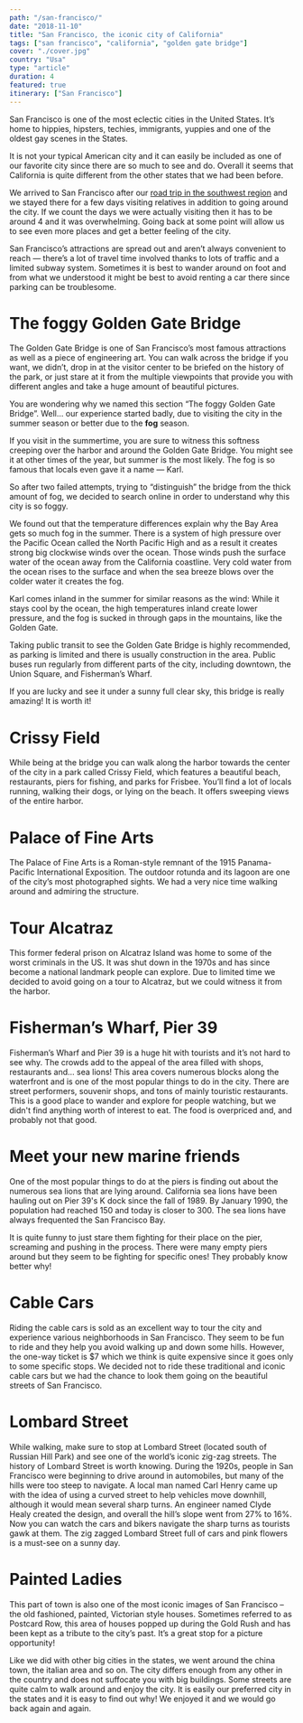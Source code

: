 ```yaml
---
path: "/san-francisco/"
date: "2018-11-10"
title: "San Francisco, the iconic city of California"
tags: ["san francisco", "california", "golden gate bridge"]
cover: "./cover.jpg"
country: "Usa"
type: "article"
duration: 4
featured: true
itinerary: ["San Francisco"]
---
```


San Francisco is one of the most eclectic cities in the United States. It’s home to hippies, hipsters, techies, immigrants, yuppies and one of the oldest gay scenes in the States.

It is not your typical American city and it can easily be included as one of our favorite city since there are so much to see and do. Overall it seems that California is quite different from the other states that we had been before.

<rehype-image src="SF.jpg"></rehype-image>

We arrived to San Francisco after our [road trip in the southwest region](/road-trip-southwest/) and we stayed there for a few days visiting relatives in addition to going around the city. If we count the days we were actually visiting then it has to be around 4 and it was overwhelming. Going back at some point will allow us to see even more places and get a better feeling of the city.

<tip title="Transportation">
San Francisco’s attractions are spread out and aren’t always convenient to reach — there’s a lot of travel time involved thanks to lots of traffic and a limited subway system. Sometimes it is best to wander around on foot and from what we understood it might be best to avoid renting a car there since parking can be troublesome.
</tip>

<rehype-image src="unionsqr.jpg"></rehype-image>

# The foggy Golden Gate Bridge

The Golden Gate Bridge is one of San Francisco’s most famous attractions as well as a piece of engineering art. You can walk across the bridge if you want, we didn’t, drop in at the visitor center to be briefed on the history of the park, or just stare at it from the multiple viewpoints that provide you with different angles and take a huge amount of beautiful pictures.

You are wondering why we named this section “The foggy Golden Gate Bridge”. Well… our experience started badly, due to visiting the city in the summer season or better due to the **fog** season.

If you visit in the summertime, you are sure to witness this softness creeping over the harbor and around the Golden Gate Bridge. You might see it at other times of the year, but summer is the most likely. The fog is so famous that locals even gave it a name — Karl.

So after two failed attempts, trying to “distinguish” the bridge from the thick amount of fog, we decided to search online in order to understand why this city is so foggy.

<rehype-image src="gate2.jpg"></rehype-image>

We found out that the temperature differences explain why the Bay Area gets so much fog in the summer. There is a system of high pressure over the Pacific Ocean called the North Pacific High and as a result it creates strong big clockwise winds over the ocean. Those winds push the surface water of the ocean away from the California coastline. Very cold water from the ocean rises to the surface and when the sea breeze blows over the colder water it creates the fog.

Karl comes inland in the summer for similar reasons as the wind: While it stays cool by the ocean, the high temperatures inland create lower pressure, and the fog is sucked in through gaps in the mountains, like the Golden Gate.

<tip title="Going there by bus">
Taking public transit to see the Golden Gate Bridge is highly recommended, as parking is limited and there is usually construction in the area. Public buses run regularly from different parts of the city, including downtown, the Union Square, and Fisherman’s Wharf.
</tip>

If you are lucky and see it under a sunny full clear sky, this bridge is really amazing! It is worth it!

<rehype-image src="gate5.jpg"></rehype-image>

# Crissy Field

While being at the bridge you can walk along the harbor towards the center of the city in a park called Crissy Field, which features a beautiful beach, restaurants, piers for fishing, and parks for Frisbee. You’ll find a lot of locals running, walking their dogs, or lying on the beach. It offers sweeping views of the entire harbor.

<rehype-image src="gate4.jpg"></rehype-image>

# Palace of Fine Arts

The Palace of Fine Arts is a Roman-style remnant of the 1915 Panama-Pacific International Exposition. The outdoor rotunda and its lagoon are one of the city’s most photographed sights. We had a very nice time walking around and admiring the structure.

<photo-composition><rehype-image src="palaceArts2.jpg" /><rehype-image src="palaceArts3.jpg" /></photo-composition>

# Tour Alcatraz

This former federal prison on Alcatraz Island was home to some of the worst criminals in the US. It was shut down in the 1970s and has since become a national landmark people can explore. Due to limited time we decided to avoid going on a tour to Alcatraz, but we could witness it from the harbor.

<rehype-image src="alcatraz1.jpg"></rehype-image>

# Fisherman’s Wharf, Pier 39

Fisherman’s Wharf and Pier 39 is a huge hit with tourists and it’s not hard to see why. The crowds add to the appeal of the area filled with shops, restaurants and… sea lions!
This area covers numerous blocks along the waterfront and is one of the most popular things to do in the city. There are street performers, souvenir shops, and tons of mainly touristic restaurants. This is a good place to wander and explore for people watching, but we didn't find anything worth of interest to eat. The food is overpriced and, and probably not that good.

# Meet your new marine friends

One of the most popular things to do at the piers is finding out about the numerous sea lions that are lying around. California sea lions have been hauling out on Pier 39's K dock since the fall of 1989. By January 1990, the population had reached 150 and today is closer to 300. The sea lions have always frequented the San Francisco Bay.

<rehype-image src="fwkies1.jpg"></rehype-image>

It is quite funny to just stare them fighting for their place on the pier, screaming and pushing in the process. There were many empty piers around but they seem to be fighting for specific ones! They probably know better why!

<photo-composition><rehype-image src="fwkies2.jpg" /><rehype-image src="fwkies3.jpg" /></photo-composition>

# Cable Cars

Riding the cable cars is sold as an excellent way to tour the city and experience various neighborhoods in San Francisco. They seem to be fun to ride and they help you avoid walking up and down some hills. However, the one-way ticket is \$7 which we think is quite expensive since it goes only to some specific stops.
We decided not to ride these traditional and iconic cable cars but we had the chance to look them going on the beautiful streets of San Francisco.

<photo-composition><rehype-image src="cablecar2.jpg" /><rehype-image src="cablecar1.jpg" /></photo-composition>

# Lombard Street

While walking, make sure to stop at Lombard Street (located south of Russian Hill Park) and see one of the world’s iconic zig-zag streets.
The history of Lombard Street is worth knowing. During the 1920s, people in San Francisco were beginning to drive around in automobiles, but many of the hills were too steep to navigate. A local man named Carl Henry came up with the idea of using a curved street to help vehicles move downhill, although it would mean several sharp turns. An engineer named Clyde Healy created the design, and overall the hill’s slope went from 27% to 16%. Now you can watch the cars and bikers navigate the sharp turns as tourists gawk at them.
The zig zagged Lombard Street full of cars and pink flowers is a must-see on a sunny day.

<rehype-image src="lombard.jpg"></rehype-image>

# Painted Ladies

This part of town is also one of the most iconic images of San Francisco – the old fashioned, painted, Victorian style houses. Sometimes referred to as Postcard Row, this area of houses popped up during the Gold Rush and has been kept as a tribute to the city’s past.
It’s a great stop for a picture opportunity!

<rehype-image src="paintedLadies.jpg"></rehype-image>

Like we did with other big cities in the states, we went around the china town, the italian area and so on. The city differs enough from any other in the country and does not suffocate you with big buildings. Some streets are quite calm to walk around and enjoy the city. It is easily our preferred city in the states and it is easy to find out why! We enjoyed it and we would go back again and again.

